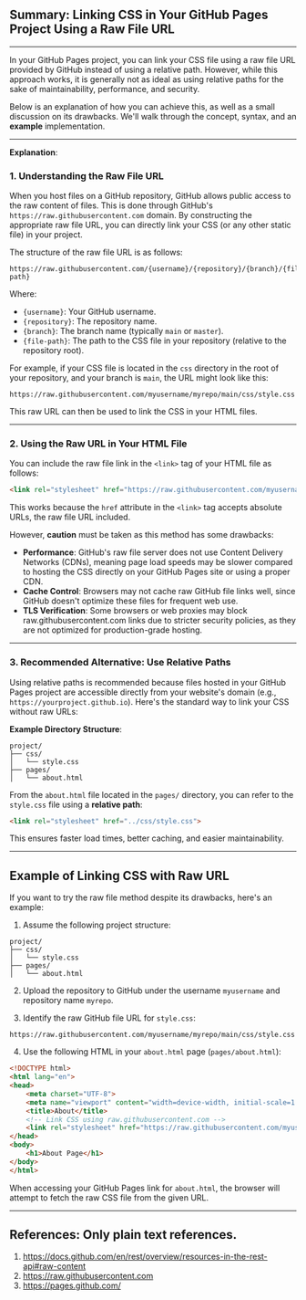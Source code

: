 ## Summary: Linking CSS in Your GitHub Pages Project Using a Raw File URL  
---  
In your GitHub Pages project, you can link your CSS file using a raw file URL provided by GitHub instead of using a relative path. However, while this approach works, it is generally not as ideal as using relative paths for the sake of maintainability, performance, and security.  

Below is an explanation of how you can achieve this, as well as a small discussion on its drawbacks. We'll walk through the concept, syntax, and an **example** implementation.  

---  
**Explanation**:  
### 1. Understanding the Raw File URL  
When you host files on a GitHub repository, GitHub allows public access to the raw content of files. This is done through GitHub's `https://raw.githubusercontent.com` domain. By constructing the appropriate raw file URL, you can directly link your CSS (or any other static file) in your project.  

The structure of the raw file URL is as follows:  
```
https://raw.githubusercontent.com/{username}/{repository}/{branch}/{file-path}
```

Where:  
- `{username}`: Your GitHub username.  
- `{repository}`: The repository name.  
- `{branch}`: The branch name (typically `main` or `master`).  
- `{file-path}`: The path to the CSS file in your repository (relative to the repository root).  

For example, if your CSS file is located in the `css` directory in the root of your repository, and your branch is `main`, the URL might look like this:  
```
https://raw.githubusercontent.com/myusername/myrepo/main/css/style.css
```

This raw URL can then be used to link the CSS in your HTML files.  

---

### 2. Using the Raw URL in Your HTML File  
You can include the raw file link in the `<link>` tag of your HTML file as follows:  

```html
<link rel="stylesheet" href="https://raw.githubusercontent.com/myusername/myrepo/main/css/style.css">
```

This works because the `href` attribute in the `<link>` tag accepts absolute URLs, the raw file URL included.  

However, **caution** must be taken as this method has some drawbacks:
- **Performance**: GitHub's raw file server does not use Content Delivery Networks (CDNs), meaning page load speeds may be slower compared to hosting the CSS directly on your GitHub Pages site or using a proper CDN.
- **Cache Control**: Browsers may not cache raw GitHub file links well, since GitHub doesn't optimize these files for frequent web use.
- **TLS Verification**: Some browsers or web proxies may block raw.githubusercontent.com links due to stricter security policies, as they are not optimized for production-grade hosting.

---

### 3. Recommended Alternative: Use Relative Paths  
Using relative paths is recommended because files hosted in your GitHub Pages project are accessible directly from your website's domain (e.g., `https://yourproject.github.io`). Here's the standard way to link your CSS without raw URLs:  

**Example Directory Structure**:
```plaintext
project/
├── css/
│   └── style.css
├── pages/
│   └── about.html
```

From the `about.html` file located in the `pages/` directory, you can refer to the `style.css` file using a **relative path**:

```html
<link rel="stylesheet" href="../css/style.css">
```

This ensures faster load times, better caching, and easier maintainability.

---

## Example of Linking CSS with Raw URL  
If you want to try the raw file method despite its drawbacks, here's an example:  

1. Assume the following project structure:  
```plaintext
project/
├── css/
│   └── style.css
├── pages/
│   └── about.html
```

2. Upload the repository to GitHub under the username `myusername` and repository name `myrepo`.  

3. Identify the raw GitHub file URL for `style.css`:  
```plaintext
https://raw.githubusercontent.com/myusername/myrepo/main/css/style.css
```

4. Use the following HTML in your `about.html` page (`pages/about.html`):  
```html
<!DOCTYPE html>
<html lang="en">
<head>
    <meta charset="UTF-8">
    <meta name="viewport" content="width=device-width, initial-scale=1.0">
    <title>About</title>
    <!-- Link CSS using raw.githubusercontent.com -->
    <link rel="stylesheet" href="https://raw.githubusercontent.com/myusername/myrepo/main/css/style.css">
</head>
<body>
    <h1>About Page</h1>
</body>
</html>
```

When accessing your GitHub Pages link for `about.html`, the browser will attempt to fetch the raw CSS file from the given URL.

---

## References: Only plain text references.  
1. https://docs.github.com/en/rest/overview/resources-in-the-rest-api#raw-content  
2. https://raw.githubusercontent.com  
3. https://pages.github.com/  

